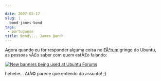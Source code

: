 ```yaml
---

date: 2007-05-17
slug: |
  bond-james-bond
tags:
 - portuguese
title: Bond\... James Bond!
---
```


Agora quando eu for responder alguma coisa no
[FÃ³rum](http://ubuntuforums.org) gringo do Ubuntu, as pessoas vÃ£o
saber com quem estÃ£o falando:

[![New banners being used at Ubuntu
Forums](http://farm1.static.flickr.com/218/502492398_cb11875cfc_o.png)](http://www.flickr.com/photos/25563799@N00/502492398/)

hehehe... AtÃ© parece que entendo do assunto! ;)
